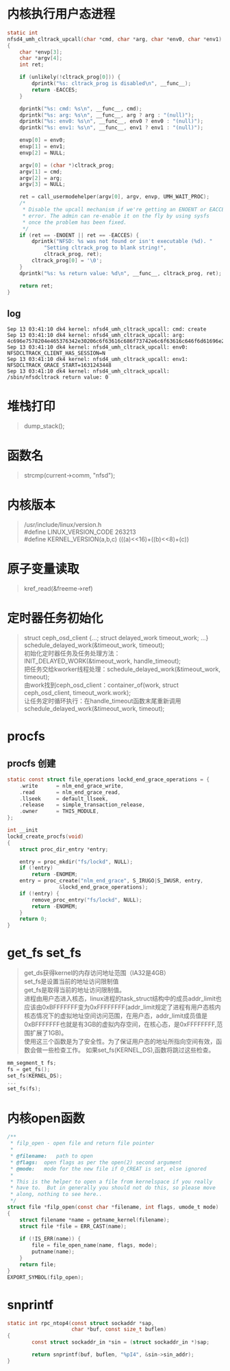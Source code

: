 # 内核执行用户态进程
```c
static int
nfsd4_umh_cltrack_upcall(char *cmd, char *arg, char *env0, char *env1)
{
	char *envp[3];
	char *argv[4];
	int ret;

	if (unlikely(!cltrack_prog[0])) {
		dprintk("%s: cltrack_prog is disabled\n", __func__);
		return -EACCES;
	}

	dprintk("%s: cmd: %s\n", __func__, cmd);
	dprintk("%s: arg: %s\n", __func__, arg ? arg : "(null)");
	dprintk("%s: env0: %s\n", __func__, env0 ? env0 : "(null)");
	dprintk("%s: env1: %s\n", __func__, env1 ? env1 : "(null)");

	envp[0] = env0;
	envp[1] = env1;
	envp[2] = NULL;

	argv[0] = (char *)cltrack_prog;
	argv[1] = cmd;
	argv[2] = arg;
	argv[3] = NULL;

	ret = call_usermodehelper(argv[0], argv, envp, UMH_WAIT_PROC);
	/*
	 * Disable the upcall mechanism if we're getting an ENOENT or EACCES
	 * error. The admin can re-enable it on the fly by using sysfs
	 * once the problem has been fixed.
	 */
	if (ret == -ENOENT || ret == -EACCES) {
		dprintk("NFSD: %s was not found or isn't executable (%d). "
			"Setting cltrack_prog to blank string!",
			cltrack_prog, ret);
		cltrack_prog[0] = '\0';
	}
	dprintk("%s: %s return value: %d\n", __func__, cltrack_prog, ret);

	return ret;
}
```
## log
```
Sep 13 03:41:10 dk4 kernel: nfsd4_umh_cltrack_upcall: cmd: create
Sep 13 03:41:10 dk4 kernel: nfsd4_umh_cltrack_upcall: arg: 4c696e7578204e465376342e30206c6f63616c686f73742e6c6f63616c646f6d61696e2f3139322e3136382e3138322e323034
Sep 13 03:41:10 dk4 kernel: nfsd4_umh_cltrack_upcall: env0: NFSDCLTRACK_CLIENT_HAS_SESSION=N
Sep 13 03:41:10 dk4 kernel: nfsd4_umh_cltrack_upcall: env1: NFSDCLTRACK_GRACE_START=1631243448
Sep 13 03:41:10 dk4 kernel: nfsd4_umh_cltrack_upcall: /sbin/nfsdcltrack return value: 0
```
# 堆栈打印
> dump_stack();
# 函数名
> strcmp(current->comm, "nfsd");
# 内核版本
> /usr/include/linux/version.h  
> #define LINUX_VERSION_CODE 263213  
> #define KERNEL_VERSION(a,b,c) (((a)<<16)+((b)<<8)+(c))  
# 原子变量读取
> kref_read(&freeme->ref)  
# 定时器任务初始化
> struct ceph_osd_client {...; struct delayed_work timeout_work; ...}  
> schedule_delayed_work(&timeout_work, timeout);  
初始化定时器任务及任务处理方法：INIT_DELAYED_WORK(&timeout_work, handle_timeout);  
把任务交给kworker线程处理：schedule_delayed_work(&timeout_work, timeout);  
由work找到ceph_osd_client：container_of(work, struct ceph_osd_client, timeout_work.work);  
让任务定时循环执行：在handle_timeout函数末尾重新调用schedule_delayed_work(&timeout_work, timeout);  
# procfs
## procfs 创建
```c
static const struct file_operations lockd_end_grace_operations = {
	.write		= nlm_end_grace_write,
	.read		= nlm_end_grace_read,
	.llseek		= default_llseek,
	.release	= simple_transaction_release,
	.owner		= THIS_MODULE,
};

int __init
lockd_create_procfs(void)
{
	struct proc_dir_entry *entry;

	entry = proc_mkdir("fs/lockd", NULL);
	if (!entry)
		return -ENOMEM;
	entry = proc_create("nlm_end_grace", S_IRUGO|S_IWUSR, entry,
				 &lockd_end_grace_operations);
	if (!entry) {
		remove_proc_entry("fs/lockd", NULL);
		return -ENOMEM;
	}
	return 0;
}
```
# get_fs set_fs
> get_ds获得kernel的内存访问地址范围（IA32是4GB）  
> set_fs是设置当前的地址访问限制值  
> get_fs是取得当前的地址访问限制值。  
> 进程由用户态进入核态，linux进程的task_struct结构中的成员addr_limit也应该由0xBFFFFFFF变为0xFFFFFFFF(addr_limit规定了进程有用户态核内核态情况下的虚拟地址空间访问范围，在用户态，addr_limit成员值是0xBFFFFFFF也就是有3GB的虚拟内存空间，在核心态，是0xFFFFFFFF,范围扩展了1GB)。  
> 使用这三个函数是为了安全性。为了保证用户态的地址所指向空间有效，函数会做一些检查工作。
如果set_fs(KERNEL_DS),函数将跳过这些检查。  
```c
mm_segment_t fs;
fs = get_fs();
set_fs(KERNEL_DS);
...
set_fs(fs);
```
# 内核open函数
```c
/**
 * filp_open - open file and return file pointer
 *
 * @filename:	path to open
 * @flags:	open flags as per the open(2) second argument
 * @mode:	mode for the new file if O_CREAT is set, else ignored
 *
 * This is the helper to open a file from kernelspace if you really
 * have to.  But in generally you should not do this, so please move
 * along, nothing to see here..
 */
struct file *filp_open(const char *filename, int flags, umode_t mode)
{
	struct filename *name = getname_kernel(filename);
	struct file *file = ERR_CAST(name);
	
	if (!IS_ERR(name)) {
		file = file_open_name(name, flags, mode);
		putname(name);
	}
	return file;
}
EXPORT_SYMBOL(filp_open);
```
# snprintf
```c
static int rpc_ntop4(const struct sockaddr *sap,
                     char *buf, const size_t buflen)
{
        const struct sockaddr_in *sin = (struct sockaddr_in *)sap;

        return snprintf(buf, buflen, "%pI4", &sin->sin_addr);
}
```

